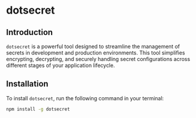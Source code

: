 # dotsecret

## Introduction

`dotsecret` is a powerful tool designed to streamline the management of secrets in development and production environments. This tool simplifies encrypting, decrypting, and securely handling secret configurations across different stages of your application lifecycle.

## Installation

To install `dotsecret`, run the following command in your terminal:

```bash
npm install -g dotsecret
```
